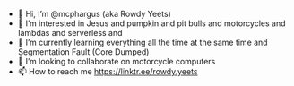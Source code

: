 - 👋 Hi, I’m @mcphargus (aka Rowdy Yeets)
- 👀 I’m interested in Jesus and pumpkin and pit bulls and motorcycles and lambdas and serverless and 
- 🌱 I’m currently learning everything all the time at the same time and Segmentation Fault (Core Dumped)
- 💞️ I’m looking to collaborate on motorcycle computers
- 📫 How to reach me https://linktr.ee/rowdy.yeets
